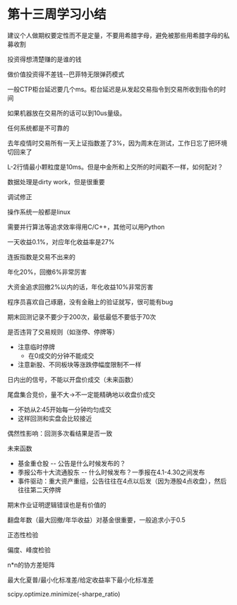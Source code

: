 # 第十三周学习小结

建议个人做期权要定性而不是定量，不要用希腊字母，避免被那些用希腊字母的私募收割

投资得想清楚赚的是谁的钱

做价值投资得不差钱--巴菲特无限弹药模式

一般CTP柜台延迟要几个ms。柜台延迟是从发起交易指令到交易所收到指令的时间

如果机器放在交易所的话可以到10us量级。

任何系统都是不可靠的

去年疫情时交易所有一天上证指数差了3%，因为周末在测试，工作日忘了把环境切回来了

L-2行情最小颗粒度是10ms。但是中金所和上交所的时间戳不一样，如何配对？

数据处理是dirty work，但是很重要

调试修正

操作系统一般都是linux

需要并行算法等追求效率得用C/C++，其他可以用Python

一天收益0.1%，对应年化收益率是27%

连扳指数是交易不出来的

年化20%，回撤6%非常厉害

大资金追求回撤2%以内的话，年化收益10%非常厉害

程序员喜欢自己琢磨，没有金融上的验证就写，很可能有bug

期末回测记录不要少于200次，最低最低不要低于70次

是否违背了交易规则（如涨停、停牌等）
- 注意临时停牌
  - 在0成交的分钟不能成交
- 注意新股、不同板块等涨跌停幅度限制不一样

日内出的信号，不能以开盘价成交（未来函数）

尾盘集合竞价，量不大->不一定能精确地以收盘价成交
- 不妨从2:45开始每一分钟均匀成交
- 这样回测和实盘会比较接近

偶然性影响：回测多次看结果是否一致

未来函数
- 基金重仓股 -- 公告是什么时候发布的？
- 季报公布十大流通股东 -- 什么时候发布？一季报在4.1-4.30之间发布
- 事件驱动：重大资产重组，公告往往在4点以后发（因为港股4点收盘），然后往往第二天停牌

期末作业证明逻辑错误也是有价值的

翻盘年数（最大回撤/年华收益）对基金很重要，一般追求小于0.5

正态性检验

偏度、峰度检验

n*n的协方差矩阵

最大化夏普/最小化标准差/给定收益率下最小化标准差

scipy.optimize.minimize(-sharpe_ratio)
